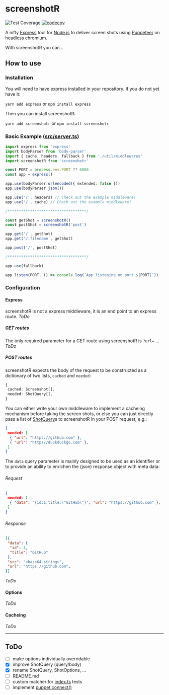 # screenshotR

![Test Coverage](https://github.com/dkress59/screenshot-puppet/workflows/Test%20Coverage/badge.svg?branch=module) [![codecov](https://codecov.io/gh/dkress59/screenshot-puppet/branch/module/graph/badge.svg?token=NEOGL6B5FF)](https://codecov.io/gh/dkress59/screenshot-puppet)

A nifty [Express](https://expressjs.com) tool for [Node.js](https://nodejs.org/) to deliver screen shots using [Puppeteer](https://pptr.dev) on headless chromium.

With screenshotR you can…

## How to use

### Installation

You will need to have express installed in your repository. If you do not yet have it:

`yarn add express` or `npm install express`

Then you can install screenshotR:

`yarn add screenshotr` or `npm install screenshotr`

### Basic Example ([src/server.ts](https://github.com/dkress59/screenshot-puppet/blob/module/src/server.ts))

```ts
import express from 'express'
import bodyParser from 'body-parser'
import { cache, headers, fallback } from './util/middlewares'
import screenshotR from 'screenshotr'

const PORT = process.env.PORT ?? 6000
const app = express()

app.use(bodyParser.urlencoded({ extended: false }))
app.use(bodyParser.json())

app.use('/', headers) // Check out the example middleware!
app.use('/', cache) // Check out the example middleware!

/***********************************/

const getShot = screenshotR()
const postShot = screenshotR('post')

app.get('/', getShot)
app.get('/:filename', getShot)

app.post('/', postShot)

/***********************************/

app.use(fallback)

app.listen(PORT, () => console.log(`App listening on port ${PORT}`))
```

### Configuration

#### Express

screenshotR is not a express middleware, it is an end point to an express route. _ToDo_

##### GET routes

The only required parameter for a GET route using screenshotR is `?url=` …
_ToDo_

##### POST routes

screenshotR expects the body of the request to be constructed as a dictionary of two lists, `cached` and `needed`:

```ts
{
 cached: Screenshot[],
 needed: ShotQuery[],
}
```

You can either write your own middleware to implement a cacheing mechanism before taking the screen shots, or else you can just directly pass a list of [ShotQuery](https://github.com/dkress59/screenshot-puppet/blob/module/src/types.ts#)s to screenshotR in your POST request, e.g.:

```json
{
 needed: [
  { "url": "https://github.com" },
  { "url": "https//duckduckgo.com" },
 ]
}
```

The `data` query parameter is mainly designed to be used as an identifier or to provide an ability to enrichen the (json) response object with meta data:

###### Request

```json
{
 needed: [
  { "data": "{id:1,title:\"GitHub\"}", "url": "https://github.com" },
 ]
}
```

###### Response

```json
[{
 "data": {
  "id": 1,
  "title": "GitHub"
 },
 "src": "<base64.string>",
 "url": "https://github.com",
}]
```

_ToDo_

#### Options

_ToDo_

#### Cacheing

_ToDo_

___

## ToDo

- [ ] make options individually overridable
- [X] improve ShotQuery (query/body)
- [X] rename ShotQuery, ShotOptions, …
- [ ] README.md
- [ ] custom matcher for [index.ts](https://github.com/dkress59/screenshot-puppet/blob/module/src/index.ts) tests
- [ ] implement [puppet.connect()](https://pptr.dev/#?product=Puppeteer&version=v5.5.0&show=api-puppeteerconnectoptions)
